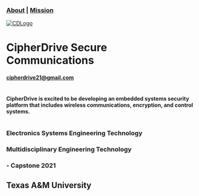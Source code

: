 ### [About](https://cipherdrive.github.io/About) | [Mission](https://cipherdrive.github.io/Mission)

[![CDLogo](https://cipherdrive.github.io/cdLogo.png)](https://github.com)

# CipherDrive Secure Communications
#### cipherdrive21@gmail.com

#

#### CipherDrive is excited to be developing an embedded systems security platform that includes wireless communications, encryption, and control systems.

#

### Electronics Systems Engineering Technology 
### Multidisciplinary Engineering Technology
### - Capstone 2021

## Texas A&M University


